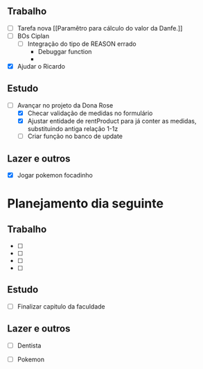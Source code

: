 ## Trabalho
- [ ] Tarefa nova [[Paramêtro para cálculo do valor da Danfe.]]
- [ ] BOs Ciplan
	- [ ] Integração do tipo de REASON errado
		- Debuggar function
		-
- [x] Ajudar o Ricardo 
## Estudo
- [ ] Avançar no projeto da Dona Rose
	- [x] Checar validação de medidas no formulário
	- [x] Ajustar entidade de rentProduct para já conter as medidas, substituindo antiga relação 1-1z
	- [ ] Criar função no banco de update
## Lazer e outros
- [x] Jogar pokemon focadinho

# Planejamento dia seguinte
## Trabalho
- [ ] 
- [ ] 
- [ ] 
- [ ] 
## Estudo
- [ ] Finalizar capitulo da faculdade
## Lazer e outros
- [ ] Dentista
- [ ] Pokemon

